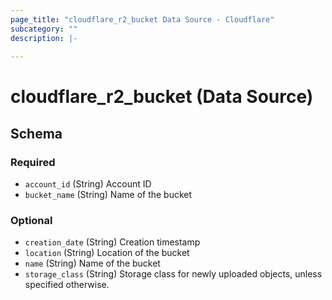 ```yaml
---
page_title: "cloudflare_r2_bucket Data Source - Cloudflare"
subcategory: ""
description: |-
  
---
```


# cloudflare_r2_bucket (Data Source)




<!-- schema generated by tfplugindocs -->
## Schema

### Required

- `account_id` (String) Account ID
- `bucket_name` (String) Name of the bucket

### Optional

- `creation_date` (String) Creation timestamp
- `location` (String) Location of the bucket
- `name` (String) Name of the bucket
- `storage_class` (String) Storage class for newly uploaded objects, unless specified otherwise.


